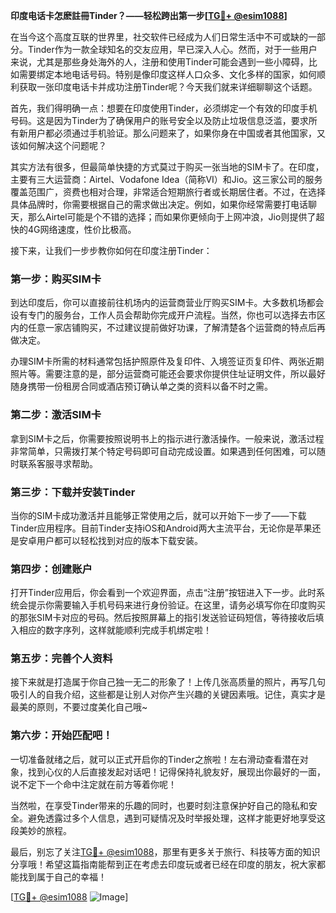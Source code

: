 **印度电话卡怎麽註冊Tinder？——轻松跨出第一步[[TG💪+ @esim1088](https://t.me/s/esim1088)]**

在当今这个高度互联的世界里，社交软件已经成为人们日常生活中不可或缺的一部分。Tinder作为一款全球知名的交友应用，早已深入人心。然而，对于一些用户来说，尤其是那些身处海外的人，注册和使用Tinder可能会遇到一些小障碍，比如需要绑定本地电话号码。特别是像印度这样人口众多、文化多样的国家，如何顺利获取一张印度电话卡并成功注册Tinder呢？今天我们就来详细聊聊这个话题。

首先，我们得明确一点：想要在印度使用Tinder，必须绑定一个有效的印度手机号码。这是因为Tinder为了确保用户的账号安全以及防止垃圾信息泛滥，要求所有新用户都必须通过手机验证。那么问题来了，如果你身在中国或者其他国家，又该如何解决这个问题呢？

其实方法有很多，但最简单快捷的方式莫过于购买一张当地的SIM卡了。在印度，主要有三大运营商：Airtel、Vodafone Idea（简称VI）和Jio。这三家公司的服务覆盖范围广，资费也相对合理，非常适合短期旅行者或长期居住者。不过，在选择具体品牌时，你需要根据自己的需求做出决定。例如，如果你经常需要打电话聊天，那么Airtel可能是个不错的选择；而如果你更倾向于上网冲浪，Jio则提供了超快的4G网络速度，性价比极高。

接下来，让我们一步步教你如何在印度注册Tinder：

### 第一步：购买SIM卡

到达印度后，你可以直接前往机场内的运营商营业厅购买SIM卡。大多数机场都会设有专门的服务台，工作人员会帮助你完成开户流程。当然，你也可以选择去市区内的任意一家店铺购买，不过建议提前做好功课，了解清楚各个运营商的特点后再做决定。

办理SIM卡所需的材料通常包括护照原件及复印件、入境签证页复印件、两张近期照片等。需要注意的是，部分运营商可能还会要求你提供住址证明文件，所以最好随身携带一份租房合同或酒店预订确认单之类的资料以备不时之需。

### 第二步：激活SIM卡

拿到SIM卡之后，你需要按照说明书上的指示进行激活操作。一般来说，激活过程非常简单，只需拨打某个特定号码即可自动完成设置。如果遇到任何困难，可以随时联系客服寻求帮助。

### 第三步：下载并安装Tinder

当你的SIM卡成功激活并且能够正常使用之后，就可以开始下一步了——下载Tinder应用程序。目前Tinder支持iOS和Android两大主流平台，无论你是苹果还是安卓用户都可以轻松找到对应的版本下载安装。

### 第四步：创建账户

打开Tinder应用后，你会看到一个欢迎界面，点击“注册”按钮进入下一步。此时系统会提示你需要输入手机号码来进行身份验证。在这里，请务必填写你在印度购买的那张SIM卡对应的号码。然后按照屏幕上的指引发送验证码短信，等待接收后填入相应的数字序列，这样就能顺利完成手机绑定啦！

### 第五步：完善个人资料

接下来就是打造属于你自己独一无二的形象了！上传几张高质量的照片，再写几句吸引人的自我介绍，这些都是让别人对你产生兴趣的关键因素哦。记住，真实才是最美的原则，不要过度美化自己哦~

### 第六步：开始匹配吧！

一切准备就绪之后，就可以正式开启你的Tinder之旅啦！左右滑动查看潜在对象，找到心仪的人后直接发起对话吧！记得保持礼貌友好，展现出你最好的一面，说不定下一个命中注定就在前方等着你呢！

当然啦，在享受Tinder带来的乐趣的同时，也要时刻注意保护好自己的隐私和安全。避免透露过多个人信息，遇到可疑情况及时举报处理，这样才能更好地享受这段美妙的旅程。

最后，别忘了关注[TG💪+ @esim1088](https://t.me/s/esim1088)，那里有更多关于旅行、科技等方面的知识分享哦！希望这篇指南能帮到正在考虑去印度玩或者已经在印度的朋友，祝大家都能找到属于自己的幸福！

[[TG💪+ @esim1088](https://t.me/s/esim1088) ![Image](https://i.postimg.cc/4NQfJmqS/Snipaste-2025-05-13-00-14-12.png)]